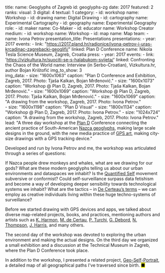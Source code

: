 title: 
    name: Geoglyphs of Zagreb
id: geoglyphs-zg
date: 2017
featured: 2
ranks:
    visual: 3
    digital: 4
    textual: 1
category: 
    - id: workshop
      name: Workshop
    - id: drawing
      name: Digital Drawing
    - id: cartography
      name: Experimental Cartography
    - id: geography
      name: Experimental Geography
role:
    - id: maker
      name: Co-Maker
    - id: educator
      name: Workshop Creator
medium:
    - id: workshop
      name: Workshop
    - id: map
      name: Map
team:
    - name: Ivona Petrov
presentation_title: Presentations
presentations:
    - year: 2017
      events:
        - link: "https://2017.pland.hr/radionice/ivona-petrov-i-uras-krcadinac-zagrebacki-geoglifi/"
          linked: Plan D Conference
          name: Nikola Tesla Science Museum, Zagreb, Croatia
press:
    - year: 2017
      events:
        - link: 'https://vizkultura.hr/suociti-se-s-halabukom-svijeta/'
          linked: Confronting the Chaos of the World
          name: Interview (in Serbo-Croatian), Vizkultura.hr, author Bojan Krištofić
img_to_show: 3       
img_data:
    - size: "1600x1063"
      caption: "Plan D Conference and Exhibition, Zagreb, 2017. Photo: Tjaša Kalkan, Bojan Mrđenović."
    - size: "1600x1073"
      caption: "Workshop @ Plan D, Zagreb, 2017. Photo: Tjaša Kalkan, Bojan Mrđenović."
    - size: "1600x1069"
      caption: "Workshop @ Plan D, Zagreb, 2017. Photo: Tjaša Kalkan, Bojan Mrđenović."
    - size: "1600x1069"
      caption: "A drawing from the workshop, Zagreb, 2017. Photo: Ivona Petrov."   
    - size: "1600x1198"
      caption: "Plan D Visual"
    - size: "1800x1134"
      caption: "Workshop @ Plan D, Zagreb, 2017. Photo: Ivona Petrov."
    - size: "1024x724"
      caption: "A drawing from the workshop, Zagreb, 2017. Photo: Ivona Petrov."   
lead: "A three day workshop at the <a href='https://2017.pland.hr/' target='_blank'>Plan D</a> Conference connecting the ancient practice of South-American <a href='https://en.wikipedia.org/wiki/Nazca_Lines' target='_blank'>Nazca geoglyphs</a>, making large scale designs in the ground, with the new media practice of <a href='https://en.wikipedia.org/wiki/GPS_drawing' target='_blank'>GPS art</a>, making city-size drawings with a GPS tracking device."

Developed and run by Ivona Petrov and me, the workshop was articulated through a series of questions: 

If Nazca people drew monkeys and whales, what are we drawing for our gods? What are these modern geoglyphs telling us about our urban environments and dataspaces we inhabit? Is the <a href='https://en.wikipedia.org/wiki/Quantified_Self' target='_blank'>Quantified Self</a> movement subversive or conformist? Could self-surveillance surpass data fetishism and become a way of developing deeper sensibility towards technological systems we inhabit? What are the tactics – in <a href="https://monoskop.org/images/2/2a/De_Certeau_Michel_The_Practice_of_Everyday_Life.pdf" target="_blank">De Certeau’s terms</a> – we can employ as creative individuals living within these huge techno-systems of surveillance?

Before we started drawing with GPS devices and apps, we talked about diverse map-related projects, books, and practices, mentioning authors and artists such as <a href='https://www.brainpickings.org/2009/10/16/the-map-as-art/' target='_blank'>K. Harmon</a>, <a href="https://en.wikipedia.org/wiki/Michel_de_Certeau" target="_blank">M. de Certau</a>, <a href='http://tupress.org/books/maps-of-the-imagination' target='_blank'>P. Turchi</a>, <a href='https://en.wikipedia.org/wiki/Guy_Debord' target='_blank'>G. Debord</a>, <a href='https://www.e-flux.com/announcements/38923/experimental-geography/' target='_blank'>N. Thompson</a>, <a href='http://number27.org/biography' target='_blank'>J. Harris</a>, and many others. 

The second day of the workshop was devoted to exploring the urban environment and making the actual designs. On the third day we organized a small exhibition and a discussion at the Technical Museum in Zagreb, where the Plan D Conference took place. 

In addition to the workshop, I presented a related project, <a href='/work/projects/geoselfportrait'>Geo-Self-Portrait</a>, a detailed map of all geographical paths I've traversed since birth. <mark>&#9632;</mark>